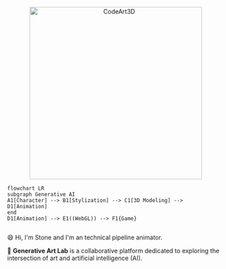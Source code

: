 <p align="center">
<img src="https://www.codeart3d.xyz/Generative-Art-Lab/images/codeart3d_icon_conver.jpg" alt="CodeArt3D" width="400">
</p>

```mermaid
flowchart LR
subgraph Generative AI
A1[Character] --> B1[Stylization] --> C1[3D Modeling] --> D1[Animation]
end
D1[Animation] --> E1((WebGL)) --> F1{Game}


```

😄 Hi, I'm Stone and I'm an technical pipeline animator.

📌 __Generative Art Lab__ is a collaborative platform dedicated to exploring the intersection of art and artificial intelligence (AI).  

<!--
**stonetein/stonetein** is a ✨ _special_ ✨ repository because its `README.md` (this file) appears on your GitHub profile.

Here are some ideas to get you started:

- 🔭 I’m currently working on ...
- 🌱 I’m currently learning ...
- 👯 I’m looking to collaborate on ...
- 🤔 I’m looking for help with ...
- 💬 Ask me about ...
- 📫 How to reach me: ...
- 😄 Pronouns: ...
- ⚡ Fun fact: ...
-->
